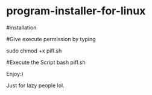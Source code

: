 # program-installer-for-linux

#installation

#Give execute permission by typing

sudo chmod +x pifl.sh

#Execute the Script
bash pifl.sh

Enjoy:)


Just for lazy people lol.
